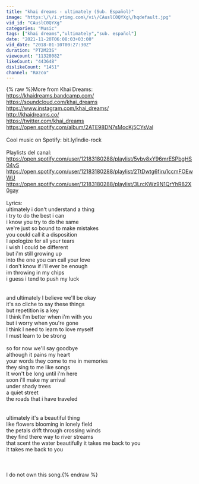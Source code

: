 ```yaml
---
title: "khai dreams - ultimately (Sub. Español)"
image: "https:\/\/i.ytimg.com\/vi\/CAuslC0QYXg\/hqdefault.jpg"
vid_id: "CAuslC0QYXg"
categories: "Music"
tags: ["khai dreams","ultimately","sub. español"]
date: "2021-11-20T06:08:03+03:00"
vid_date: "2018-01-10T00:27:30Z"
duration: "PT2M23S"
viewcount: "11328082"
likeCount: "443648"
dislikeCount: "1451"
channel: "Røzco"
---
```

{% raw %}More from Khai Dreams:<br /><a rel="nofollow" target="blank" href="https://khaidreams.bandcamp.com/">https://khaidreams.bandcamp.com/</a> <br /><a rel="nofollow" target="blank" href="https://soundcloud.com/khai_dreams">https://soundcloud.com/khai_dreams</a><br /><a rel="nofollow" target="blank" href="https://www.instagram.com/khai_dreams/">https://www.instagram.com/khai_dreams/</a> <br /><a rel="nofollow" target="blank" href="http://khaidreams.co/">http://khaidreams.co/</a> <br /><a rel="nofollow" target="blank" href="https://twitter.com/khai_dreams">https://twitter.com/khai_dreams</a><br /><a rel="nofollow" target="blank" href="https://open.spotify.com/album/2ATE98DN7sMocKj5CYsVal">https://open.spotify.com/album/2ATE98DN7sMocKj5CYsVal</a><br /><br />Cool music on Spotify: bit.ly/indie-rock <br /><br />Playlists del canal:<br /><a rel="nofollow" target="blank" href="https://open.spotify.com/user/12183180288/playlist/5vbv8xY96mrESPbgHS04yS">https://open.spotify.com/user/12183180288/playlist/5vbv8xY96mrESPbgHS04yS</a><br /><a rel="nofollow" target="blank" href="https://open.spotify.com/user/12183180288/playlist/2TtDwtg6firu1ccmFOEwWU">https://open.spotify.com/user/12183180288/playlist/2TtDwtg6firu1ccmFOEwWU</a><br /><a rel="nofollow" target="blank" href="https://open.spotify.com/user/12183180288/playlist/3LrcKWz9N1QrYhR82X0gay">https://open.spotify.com/user/12183180288/playlist/3LrcKWz9N1QrYhR82X0gay</a><br /><br />Lyrics:<br />ultimately i don't understand a thing<br />i try to do the best i can<br />i know you try to do the same<br />we're just so bound to make mistakes<br />you could call it a disposition<br />I apologize for all your tears<br />i wish I could be different<br />but i'm still growing up<br />into the one you can call your love<br />i don't know if i'll ever be enough<br />im throwing in my chips<br />i guess i tend to push my luck<br /><br /><br />and ultimately I believe we'll be okay<br />it's so cliche to say these things<br />but repetition is a key<br />I think I'm better when i'm with you<br />but i worry when you're gone<br />I think I need to learn to love myself<br />I must learn to be strong<br /><br />so for now we'll say goodbye<br />although it pains my heart<br />your words they come to me in memories<br />they sing to me like songs<br />It won't be long until i'm here<br />soon i'll make my arrival<br />under shady trees<br />a quiet street<br />the roads that i have traveled<br /><br /><br />ultimately it's a beautiful thing<br />like flowers blooming in lonely field<br />the petals drift through crossing winds<br />they find there way to river streams<br />that scent the water beautifully it takes me back to you<br />it takes me back to you<br /><br /><br /><br />I do not own this song.{% endraw %}

